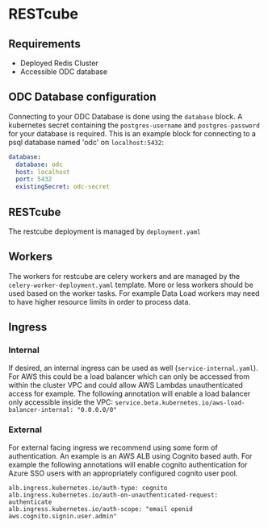 # RESTcube

## Requirements
* Deployed Redis Cluster
* Accessible ODC database

## ODC Database configuration
Connecting to your ODC Database is done using the `database` block. A kubernetes secret containing the `postgres-username` and `postgres-password` for your database is required. This is an example block for connecting to a psql database named 'odc' on `localhost:5432`:
```YAML
database:
  database: odc
  host: localhost
  port: 5432
  existingSecret: odc-secret
```

## RESTcube
The restcube deployment is managed by `deployment.yaml`

## Workers
The workers for restcube are celery workers and are managed by the `celery-worker-deployment.yaml` template. More or less workers should be used based on the worker tasks. For example Data Load workers may need to have higher resource limits in order to process data.

## Ingress
### Internal
If desired, an internal ingress can be used as well (`service-internal.yaml`). For AWS this could be a load balancer which can only be accessed from within the cluster VPC and could allow AWS Lambdas unauthenticated access for example. The following annotation will enable a load balancer only accessible inside the VPC: `service.beta.kubernetes.io/aws-load-balancer-internal: "0.0.0.0/0"`

### External
For external facing ingress we recommend using some form of authentication. An example is an AWS ALB using Cognito based auth. For example the following annotations will enable cognito authentication for Azure SSO users with an appropriately configured cognito user pool.
```
alb.ingress.kubernetes.io/auth-type: cognito
alb.ingress.kubernetes.io/auth-on-unauthenticated-request: authenticate
alb.ingress.kubernetes.io/auth-scope: "email openid aws.cognito.signin.user.admin"
```